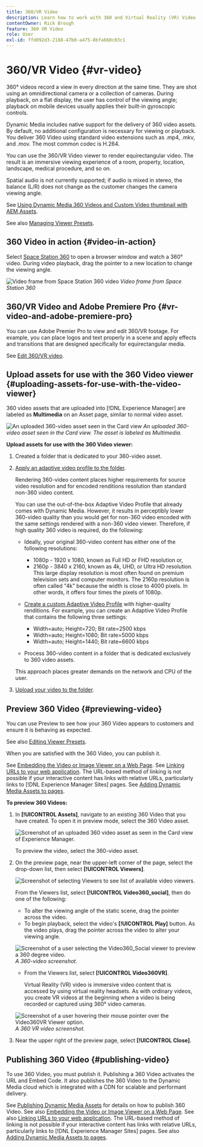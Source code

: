 ```yaml
---
title: 360/VR Video
description: Learn how to work with 360 and Virtual Reality (VR) Video in Dynamic Media.
contentOwner: Rick Brough
feature: 360 VR Video
role: User
exl-id: ffd092d3-2188-47b0-a475-8bfa660c03c1
---
```

# 360/VR Video {#vr-video}

360° videos record a view in every direction at the same time. They are shot using an omnidirectional camera or a collection of cameras. During playback, on a flat display, the user has control of the viewing angle; playback on mobile devices usually applies their built-in gyroscopic controls.

Dynamic Media includes native support for the delivery of 360 video assets. By default, no additional configuration is necessary for viewing or playback. You deliver 360 Video using standard video extensions such as .mp4, .mkv, and .mov. The most common codec is H.264.

You can use the 360/VR Video viewer to render equirectangular video. The result is an immersive viewing experience of a room, property, location, landscape, medical procedure, and so on.

Spatial audio is not currently supported; if audio is mixed in stereo, the balance (L/R) does not change as the customer changes the camera viewing angle.

See [Using Dynamic Media 360 Videos and Custom Video thumbnail with AEM Assets](https://experienceleague.adobe.com/docs/experience-manager-learn/assets/dynamic-media/dynamic-media-360-video-custom-thumbnail-feature-video-use.html#dynamic-media).

See also [Managing Viewer Presets](/help/assets/dynamic-media/managing-viewer-presets.md).

## 360 Video in action {#video-in-action}

Select [Space Station 360](https://s7d1.scene7.com/s7viewers/html5/Video360Viewer.html?asset=Viewers/space_station_360-AVS) to open a browser window and watch a 360° video. During video playback, drag the pointer to a new location to change the viewing angle.

![Video frame from Space Station 360 video](assets/6_5_360videoiss_simplified.png)
*Video frame from Space Station 360*

## 360/VR Video and Adobe Premiere Pro {#vr-video-and-adobe-premiere-pro}

You can use Adobe Premier Pro to view and edit 360/VR footage. For example, you can place logos and text properly in a scene and apply effects and transitions that are designed specifically for equirectangular media.

See [Edit 360/VR video](https://helpx.adobe.com/premiere-pro/how-to/edit-360-vr-video.html).

## Upload assets for use with the 360 Video viewer {#uploading-assets-for-use-with-the-video-viewer}

360 video assets that are uploaded into [!DNL Experience Manager] are labeled as **Multimedia** on an Asset page, similar to normal video asset.

![An uploaded 360-video asset seen in the Card view](assets/6_5_360video-selecttopreview.png)
*An uploaded 360-video asset seen in the Card view. The asset is labeled as Multimedia.*

**Upload assets for use with the 360 Video viewer:**

1. Created a folder that is dedicated to your 360-video asset.
1. [Apply an adaptive video profile to the folder](/help/assets/dynamic-media/video-profiles.md#applying-a-video-profile-to-folders).

   Rendering 360-video content places higher requirements for source video resolution and for encoded renditions resolution than standard non-360 video content.

   You can use the out-of-the-box Adaptive Video Profile that already comes with Dynamic Media. However, it results in perceptibly lower 360-video quality than you would get for non-360 video encoded with the same settings rendered with a non-360 video viewer. Therefore, if high quality 360 video is required, do the following:

    * Ideally, your original 360-video content has either one of the following resolutions:

        * 1080p - 1920 x 1080, known as Full HD or FHD resolution or,
        * 2160p - 3840 x 2160, known as 4k, UHD, or Ultra HD resolution. This large display resolution is most often found on premium television sets and computer monitors. The 2160p resolution is often called "4k" because the width is close to 4000 pixels. In other words, it offers four times the pixels of 1080p.

    * [Create a custom Adaptive Video Profile](/help/assets/dynamic-media/video-profiles.md#creating-a-video-encoding-profile-for-adaptive-streaming) with higher-quality renditions. For example, you can create an Adaptive Video Profile that contains the following three settings:

        * Width=auto; Height=720; Bit rate=2500 kbps
        * Width=auto; Height=1080; Bit rate=5000 kbps
        * Width=auto; Height=1440; Bit rate=6600 kbps

    * Process 360-video content in a folder that is dedicated exclusively to 360 video assets.

   This approach places greater demands on the network and CPU of the user.

1. [Upload your video to the folder](/help/assets/manage-video-assets.md#upload-and-preview-video-assets).

<!--

## Overriding the default aspect ratio of 360 videos  {#overriding-the-default-aspect-ratio-of-videos}

For an uploaded asset to qualify as a 360 video that you intend to use with the 360 Video viewer, the asset must have an aspect ratio of 2.

By default, AEM detects video as "360" if its aspect ratio (width/height) is 2.0. If you are an Administrator, you can override the default aspect ratio setting of 2 by setting the optional `s7video360AR` property in CRXDE Lite at the following:

* `/conf/global/settings/cloudconfigs/dmscene7/jcr:content`

  * **Property type**: Double
  * **Value**: floating-point aspect ratio, default 2.0.

After you set this property, it takes effect immediately on both existing videos and newly uploaded videos.

The aspect ratio applies to 360 video assets for the asset details page and the [Video 360 Media WCM component](/help/assets/dynamic-media/adding-dynamic-media-assets-to-pages.md#dynamic-media-components).

Start by uploading 360 Videos.

-->

## Preview 360 Video {#previewing-video}

You can use Preview to see how your 360 Video appears to customers and ensure it is behaving as expected.

See also [Editing Viewer Presets](/help/assets/dynamic-media/managing-viewer-presets.md#editing-viewer-presets).

When you are satisfied with the 360 Video, you can publish it.

See [Embedding the Video or Image Viewer on a Web Page](/help/assets/dynamic-media/embed-code.md).
See [Linking URLs to your web application](/help/assets/dynamic-media/linking-urls-to-yourwebapplication.md). The URL-based method of linking is not possible if your interactive content has links with relative URLs, particularly links to [!DNL Experience Manager Sites] pages.
See [Adding Dynamic Media Assets to pages](/help/assets/dynamic-media/adding-dynamic-media-assets-to-pages.md).

**To preview 360 Videos:**

1. In **[!UICONTROL Assets]**, navigate to an existing 360 Video that you have created. To open it in preview mode, select the 360 Video asset.

   ![Screenshot of an uploaded 360 video asset as seen in the Card view of Experience Manager.](assets/6_5_360video-selecttopreview-1.png)

   To preview the video, select the 360-video asset.

1. On the preview page, near the upper-left corner of the page, select the drop-down list, then select **[!UICONTROL Viewers]**.

   ![Screenshot of selecting Viewers to see list of available video viewers.](assets/6_5_360video-preview-viewers.png)

   From the Viewers list, select **[!UICONTROL Video360_social]**, then do one of the following:

    * To alter the viewing angle of the static scene, drag the pointer across the video.
    * To begin playback, select the video's **[!UICONTROL Play]** button. As the video plays, drag the pointer across the video to alter your viewing angle.

   ![Screenshot of a user selecting the Video360_Social viewer to preview a 360 degree video.](assets/6_5_360video-preview-video360-social.png)*A 360-video screenshot.*

    * From the Viewers list, select **[!UICONTROL Video360VR]**.

        Virtual Reality (VR) video is immersive video content that is accessed by using virtual reality headsets. As with ordinary videos, you create VR videos at the beginning when a video is being recorded or captured using 360° video cameras.

   ![Screenshot of a user hovering their mouse pointer over the Video360VR Viewer option.](assets/6_5_360video-preview-video360vr.png)
   *A 360 VR video screenshot.*

1. Near the upper right of the preview page, select **[!UICONTROL Close]**.

## Publishing 360 Video {#publishing-video}

To use 360 Video, you must publish it. Publishing a 360 Video activates the URL and Embed Code. It also publishes the 360 Video to the Dynamic Media cloud which is integrated with a CDN for scalable and performant delivery.

See [Publishing Dynamic Media Assets](/help/assets/dynamic-media/publishing-dynamicmedia-assets.md) for details on how to publish 360 Video.
See also [Embedding the Video or Image Viewer on a Web Page](/help/assets/dynamic-media/embed-code.md).
See also [Linking URLs to your web application](/help/assets/dynamic-media/linking-urls-to-yourwebapplication.md). The URL-based method of linking is not possible if your interactive content has links with relative URLs, particularly links to [!DNL Experience Manager Sites] pages.
See also [Adding Dynamic Media Assets to pages](/help/assets/dynamic-media/adding-dynamic-media-assets-to-pages.md).
